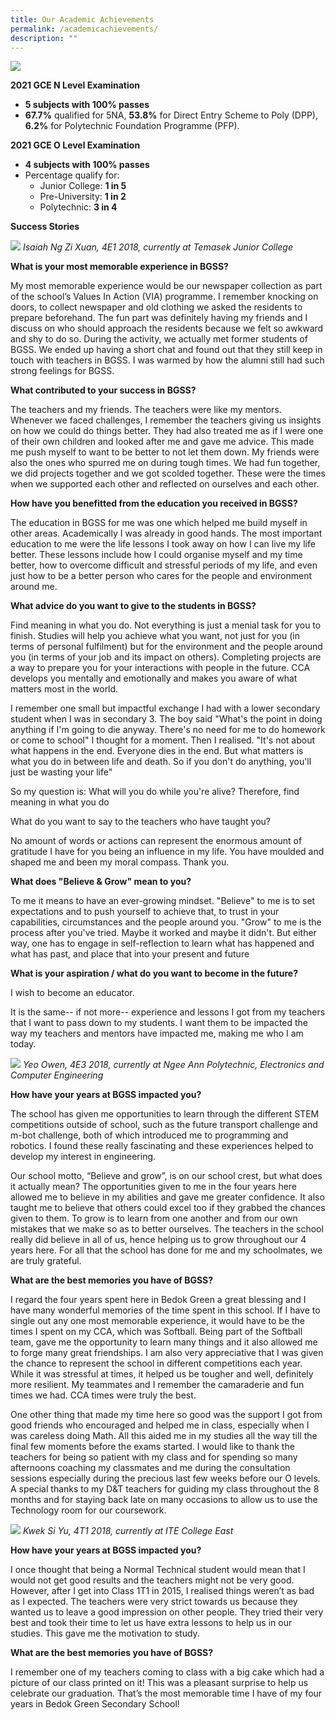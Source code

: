 ```yaml
---
title: Our Academic Achievements
permalink: /academicachievements/
description: ""
---
```


![](/images/bgss4.jpg)

**2021 GCE N Level Examination**

* <b>5 subjects with 100% passes</b> 
* <b>67.7%</b> qualified for 5NA, <b>53.8%</b> for Direct Entry Scheme to Poly (DPP), <b>6.2%</b> for Polytechnic Foundation Programme (PFP).

**2021 GCE O Level Examination**

* <b>4 subjects with 100% passes </b>
* Percentage qualify for:
   * Junior College: <b>1 in 5</b>
   * Pre-University: <b>1 in 2</b>
   * Polytechnic: <b>3 in 4</b>

**Success Stories**

![](/images/bgss2.jpg)
*Isaiah Ng Zi Xuan, 4E1 2018, currently at Temasek Junior College* 

**What is your most memorable experience in BGSS?**

My most memorable experience would be our newspaper collection as part of the school’s Values In Action (VIA) programme. I remember knocking on doors, to collect newspaper and old clothing we asked the residents to prepare beforehand. The fun part was definitely having my friends and I discuss on who should approach the residents because we felt so awkward and shy to do so. During the activity, we actually met former students of BGSS. We ended up having a short chat and found out that they still keep in touch with teachers in BGSS. I was warmed by how the alumni still had such strong feelings for BGSS. 


**What contributed to your success in BGSS?** 


The teachers and my friends. The teachers were like my mentors. Whenever we faced challenges, I remember the teachers giving us insights on how we could do things better. They had also treated me as if I were one of their own children and looked after me and gave me advice. This made me push myself to want to be better to not let them down. My friends were also the ones who spurred me on during tough times. We had fun together, we did projects together and we got scolded together. These were the times when we supported each other and reflected on ourselves and each other. 


**How have you benefitted from the education you received in BGSS?** 


The education in BGSS for me was one which helped me build myself in other areas. Academically I was already in good hands. The most important education to me were the life lessons I took away on how I can live my life better. These lessons include how I could organise myself and my time better, how to overcome difficult and stressful periods of my life, and even just how to be a better person who cares for the people and environment around me. 


**What advice do you want to give to the students in BGSS?**


Find meaning in what you do. Not everything is just a menial task for you to finish. Studies will help you achieve what you want, not just for you (in terms of personal fulfilment) but for the environment and the people around you (in terms of your job and its impact on others). Completing projects are a way to prepare you for your interactions with people in the future. CCA develops you mentally and emotionally and makes you aware of what matters most in the world. 

I remember one small but impactful exchange I had with a lower secondary student when I was in secondary 3. The boy said "What's the point in doing anything if I'm going to die anyway. There's no need for me to do homework or come to school" I thought for a moment. Then I realised. "It's not about what happens in the end. Everyone dies in the end. But what matters is what you do in between life and death. So if you don't do anything, you'll just be wasting your life" 

So my question is: What will you do while you're alive? Therefore, find meaning in what you do 

What do you want to say to the teachers who have taught you? 

No amount of words or actions can represent the enormous amount of gratitude I have for you being an influence in my life. You have moulded and shaped me and been my moral compass. Thank you. 

**What does "Believe & Grow" mean to you?** 

To me it means to have an ever-growing mindset. "Believe" to me is to set expectations and to push yourself to achieve that, to trust in your capabilities, circumstances and the people around you. "Grow" to me is the process after you've tried. Maybe it worked and maybe it didn't. But either way, one has to engage in self-reflection to learn what has happened and what has past, and place that into your present and future 


**What is your aspiration / what do you want to become in the future?** 


I wish to become an educator. 

It is the same-- if not more-- experience and lessons I got from my teachers that I want to pass down to my students. I want them to be impacted the way my teachers and mentors have impacted me, making me who I am today. 


![](/images/bgss3.jpg)
*Yeo Owen, 4E3 2018, currently at Ngee Ann Polytechnic, Electronics and Computer Engineering* 


**How have your years at BGSS impacted you?**  


The school has given me opportunities to learn through the different STEM competitions outside of school, such as the future transport challenge and m-bot challenge, both of which introduced me to programming and robotics. I found these really fascinating and these experiences helped to develop my interest in engineering. 

Our school motto, “Believe and grow”, is on our school crest, but what does it actually mean? The opportunities given to me in the four years here allowed me to believe in my abilities and gave me greater confidence. It also taught me to believe that others could excel too if they grabbed the chances given to them.  To grow is to learn from one another and from our own mistakes that we make so as to better ourselves. The teachers in the school really did believe in all of us, hence helping us to grow throughout our 4 years here. For all that the school has done for me and my schoolmates, we are truly grateful.  


**What are the best memories you have of BGSS?** 


I regard the four years spent here in Bedok Green a great blessing and I have many wonderful memories of the time spent in this school. If I have to single out any one most memorable experience, it would have to be the times I spent on my CCA, which was Softball.  Being part of the Softball team, gave me the opportunity to learn many things and it also allowed me to forge many great friendships. I am also very appreciative that I was given the chance to represent the school in different competitions each year. While it was stressful at times, it helped us be tougher and well, definitely more resilient. My teammates and I remember the camaraderie and fun times we had.  CCA times were truly the best.  

One other thing that made my time here so good was the support I got from good friends who encouraged and helped me in class, especially when I was careless doing Math. All this aided me in my studies all the way till the final few moments before the exams started. I would like to thank the teachers for being so patient with my class and for spending so many afternoons coaching my classmates and me during the consultation sessions especially during the precious last few weeks before our O levels. A special thanks to my D&T teachers for guiding my class throughout the 8 months and for staying back late on many occasions to allow us to use the Technology room for our coursework. 

![](/images/bgss1.jpg)
*Kwek Si Yu, 4T1 2018, currently at ITE College East* 

**How have your years at BGSS impacted you?** 

I once thought that being a Normal Technical student would mean that I would not get good results and the teachers might not be very good. However, after I get into Class 1T1 in 2015, I realised things weren’t as bad as I expected. The teachers were very strict towards us because they wanted us to leave a good impression on other people. They tried their very best and took their time to let us have extra lessons to help us in our studies. This gave me the motivation to study. 

**What are the best memories you have of BGSS?**  

I remember one of my teachers coming to class with a big cake which had a picture of our class printed on it! This was a pleasant surprise to help us celebrate our graduation. That’s the most memorable time I have of my four years in Bedok Green Secondary School!